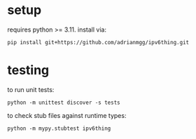 
# setup
requires python >= 3.11. install via:
```
pip install git+https://github.com/adrianmgg/ipv6thing.git
```

# testing
to run unit tests:
```
python -m unittest discover -s tests
```

to check stub files against runtime types:
```
python -m mypy.stubtest ipv6thing
```

